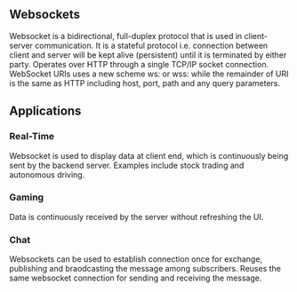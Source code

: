 ## Websockets

Websocket is a bidirectional, full-duplex protocol that is used in client-server communication. It is a stateful protocol i.e. connection between client and server will be kept alive (persistent) until it is terminated by either party. Operates over HTTP through a single TCP/IP socket connection. WebSocket URIs uses a new scheme ws: or wss: while the remainder of URI is the same as HTTP including host, port, path and any query parameters.

## Applications

### Real-Time

Websocket is used to display data at client end, which is continuously being sent by the backend server. Examples include stock trading and autonomous driving.

### Gaming

Data is continuously received by the server without refreshing the UI.

### Chat

Websockets can be used to establish connection once for exchange, publishing and braodcasting the message among subscribers. Reuses the same websocket connection for sending and receiving the message.
